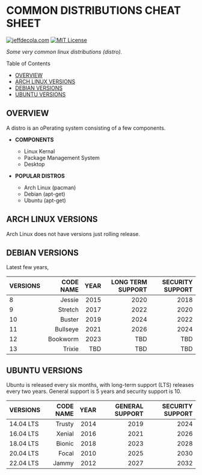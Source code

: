 # COMMON DISTRIBUTIONS CHEAT SHEET

[![jeffdecola.com](https://img.shields.io/badge/website-jeffdecola.com-blue)](https://jeffdecola.com)
[![MIT License](https://img.shields.io/:license-mit-blue.svg)](https://jeffdecola.mit-license.org)

_Some very common linux distributions (distro)._

Table of Contents

* [OVERVIEW](https://github.com/JeffDeCola/my-cheat-sheets/tree/master/software/development/operating-systems/linux/common-distributions-cheat-sheet#overview)
* [ARCH LINUX VERSIONS](https://github.com/JeffDeCola/my-cheat-sheets/tree/master/software/development/operating-systems/linux/common-distributions-cheat-sheet#arch-linux-versions)
* [DEBIAN VERSIONS](https://github.com/JeffDeCola/my-cheat-sheets/tree/master/software/development/operating-systems/linux/common-distributions-cheat-sheet#debian-versions)
* [UBUNTU VERSIONS](https://github.com/JeffDeCola/my-cheat-sheets/tree/master/software/development/operating-systems/linux/common-distributions-cheat-sheet#ubuntu-versions)

## OVERVIEW

A distro is an oPerating system consisting of a few components.

* **COMPONENTS**
  * Linux Kernal
  * Package Management System
  * Desktop

* **POPULAR DISTROS**

  * Arch Linux (pacman)
  * Debian (apt-get)
  * Ubuntu (apt-get)

## ARCH LINUX VERSIONS

Arch Linux does not have versions just rolling release.

## DEBIAN VERSIONS

Latest few years,

| VERSIONS | CODE NAME    | YEAR  | LONG TERM SUPPORT | SECURITY SUPPORT  |
|:---------|-------------:|------:|------------------:|------------------:|
| 8        | Jessie       |  2015 | 2020              | 2018              |
| 9        | Stretch      |  2017 | 2022              | 2020              |
| 10       | Buster       |  2019 | 2024              | 2022              |
| 11       | Bullseye     |  2021 | 2026              | 2024              |
| 12       | Bookworm     |  2023 | TBD               | TBD               |
| 13       | Trixie       |  TBD  | TBD               | TBD               |

## UBUNTU VERSIONS

Ubuntu is released every six months, with long-term support (LTS)
releases every two years. General support is 5 years and security support is 10.

| VERSIONS       | CODE NAME    | YEAR  | GENERAL SUPPORT   | SECURITY SUPPORT  |
|:---------------|-------------:|------:|------------------:|------------------:|
| 14.04 LTS      | Trusty       |  2014 | 2019              | 2024              |
| 16.04 LTS      | Xenial       |  2016 | 2021              | 2026              |
| 18.04 LTS      | Bionic       |  2018 | 2023              | 2028              |
| 20.04 LTS      | Focal        |  2010 | 2025              | 2030              |
| 22.04 LTS      | Jammy        |  2012 | 2027              | 2032              |
